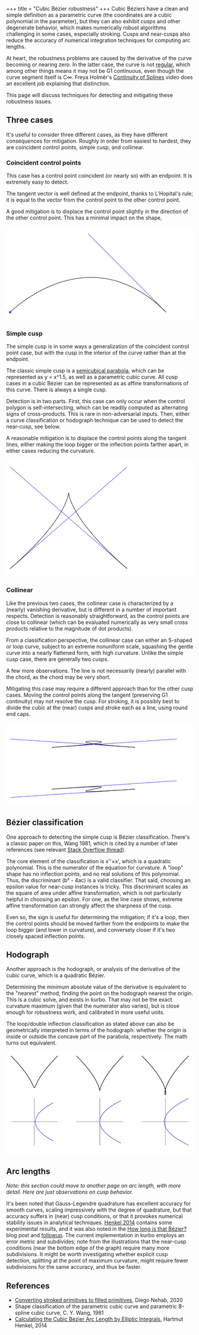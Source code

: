 +++
title = "Cubic Bézier robustness"
+++
Cubic Béziers have a clean and simple definition as a parametric curve (the coordinates are a cubic polynomial in the parameter), but they can also exhibit cusps and other degenerate behavior, which makes numerically robust algorithms challenging in some cases, especially stroking. Cusps and near-cusps also reduce the accuracy of numerical integration techniques for computing arc lengths.

At heart, the robustness problems are caused by the derivative of the curve becoming or nearing zero. In the latter case, the curve is not [regular], which among other things means it may not be G1 continuous, even though the curve segment itself is C∞. Freya Holmér's [Continuity of Splines][The Continuity of Splines] video does an excellent job explaining that distinction.

This page will discuss techniques for detecting and mitigating these robustness issues.

## Three cases

It's useful to consider three different cases, as they have different consequences for mitigation. Roughly in order from easiest to hardest, they are coincident control points, simple cusp, and collinear.

### Coincident control points

This case has a control point coincident (or nearly so) with an endpoint. It is extremely easy to detect.

The tangent vector is well defined at the endpoint, thanks to L'Hopital's rule; it is equal to the vector from the control point to the other control point.

A good mitigation is to displace the control point slightly in the direction of the other control point. This has a minimal impact on the shape, 

![Illustration of cubic Bézier with coincident endpoint](/cubic_robust_coincident.svg)


### Simple cusp

The simple cusp is in some ways a generalization of the coincident control point case, but with the cusp in the interior of the curve rather than at the endpoint.

The classic simple cusp is a [semicubical parabola], which can be represented as y = x^1.5, as well as a parametric cubic curve. All cusp cases in a cubic Bézier can be represented as as affine transformations of this curve. There is always a single cusp.

Detection is in two parts. First, this case can only occur when the control polygon is self-intersecting, which can be readily computed as alternating signs of cross-products. This is rare in non-adversarial inputs. Then, either a curve classification or hodograph technique can be used to detect the near-cusp, see below.

A reasonable mitigation is to displace the control points along the tangent lines, either making the loop bigger or the inflection points farther apart, in either cases reducing the curvature.

![Illustration of cubic Bézier with simple cusp](/cubic_robust_simple.svg)


### Collinear

Like the previous two cases, the collinear case is characterized by a (nearly) vanishing derivative, but is different in a number of important respects. Detection is reasonably straightforward, as the control points are close to collinear (which can be evaluated numerically as very small cross products relative to the magnitude of dot products).

From a classification perspective, the collinear case can either an S-shaped or loop curve, subject to an extreme nonuniform scale, squashing the gentle curve into a nearly flattened form, with high curvature. Unlike the simple cusp case, there are generally two cusps.

A few more observations. The line is not necessarily (nearly) parallel with the chord, as the chord may be very short.

Mitigating this case may require a different approach than for the other cusp cases. Moving the control points along the tangent (preserving G1 continuity) may not resolve the cusp. For stroking, it is possibly best to divide the cubic at the (near) cusps and stroke each as a line, using round end caps.

![Vector image](/cubic_robust_collinear.svg)

## Bézier classification

One approach to detecting the simple cusp is Bézier classification. There's a classic paper on this, Wang 1981, which is cited by a number of later references (see relevant [Stack Overflow thread](https://stackoverflow.com/questions/72107111/classifying-cubic-bezier-curves-according-to-loop-blinn-2005)).

The core element of the classification is x''×x', which is a quadratic polynomial. This is the numerator of the equation for curvature. A "loop" shape has no inflection points, and no real solutions of this polynomial. Thus, the discriminant (b² - 4ac) is a valid classifier. That said, choosing an epsilon value for near-cusp instances is tricky. This discriminant scales as the square of area under affine transformation, which is not particularly helpful in choosing an epsilon. For one, as the line case shows, extreme affine transformation can strongly affect the sharpness of the cusp.

Even so, the sign is useful for determining the mitigation; if it's a loop, then the control points should be moved farther from the endpoints to make the loop bigger (and lower in curvature), and conversely closer if it's two closely spaced inflection points.

## Hodograph

Another approach is the hodograph, or analysis of the derivative of the cubic curve, which is a quadratic Bézier.

Determining the minimum absolute value of the derivative is equivalent to the "nearest" method, finding the point on the hodograph nearest the origin. This is a cubic solve, and exists in kurbo. That may not be the exact curvature maximum (given that the numerator also varies), but is close enough for robustness work, and calibrated in more useful units.

The loop/double inflection classification as stated above can also be geometrically interpreted in terms of the hodograph: whether the origin is inside or outside the concave part of the parabola, respectively. The math turns out equivalent.

![Illustration of three near-cusp cubics with hodograph](/cubic_robust_hodograph.svg)

## Arc lengths

*Note: this section could move to another page on arc length, with more detail. Here are just observations on cusp behavior.*

It's been noted that Gauss-Legendre quadrature has excellent accuracy for smooth curves, scaling impressively with the degree of quadrature, but that accuracy suffers in (near) cusp conditions, or that it provokes numerical stability issues in analytical techniques. [Henkel 2014] contains some experimental results, and it was also noted in the [How long is that Bézier?] blog post and [followup]. The current implementation in kurbo employs an error metric and subdivides; note from the illustrations that the near-cusp conditions (near the bottom edge of the graph) require many more subdivisions. It might be worth investigating whether explicit cusp detection, splitting at the point of maximum curvature, might require fewer subdivisions for the same accuracy, and thus be faster.

## References

* [Converting stroked primitives to filled primitives][Nehab 2020], Diego Nehab, 2020
* Shape classification of the parametric cubic curve and parametric B-spline cubic curve, C. Y. Wang, 1981
* [Calculating the Cubic Bézier Arc Length by Elliptic Integrals][Henkel 2014], Hartmut Henkel, 2014

[The Continuity of Splines]: https://youtu.be/jvPPXbo87ds
[Nehab 2020]: https://dl.acm.org/doi/10.1145/3386569.3392392
[Henkel 2014]: http://hhenkel.de/metapost/arclength.pdf
[semicubical parabola]: https://en.wikipedia.org/wiki/Semicubical_parabola
[How long is that Bézier?]: https://raphlinus.github.io/curves/2018/12/28/bezier-arclength.html
[followup]: https://raphlinus.github.io/curves/graphics/2019/01/04/followups.html#arclength
[regular]: https://en.wikipedia.org/wiki/Differentiable_curve
